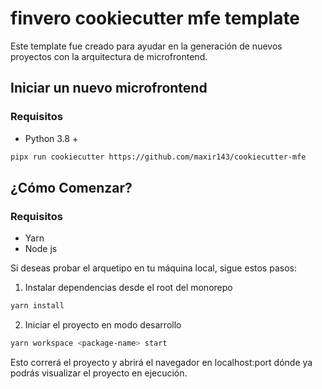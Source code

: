 # finvero cookiecutter mfe template

Este template fue creado para ayudar en la generación de nuevos proyectos con la arquitectura de microfrontend.

## Iniciar un nuevo microfrontend

### Requisitos
- Python 3.8 +

```bash
pipx run cookiecutter https://github.com/maxir143/cookiecutter-mfe
```

## ¿Cómo Comenzar?
### Requisitos
- Yarn
- Node js

Si deseas probar el arquetipo en tu máquina local, sigue estos pasos:

1. Instalar dependencias desde el root del monorepo

```bash
yarn install
```

2. Iniciar el proyecto en modo desarrollo

```bash
yarn workspace <package-name> start
```

Esto correrá el proyecto y abrirá el navegador en localhost:port dónde ya podrás
visualizar el proyecto en ejecución.
